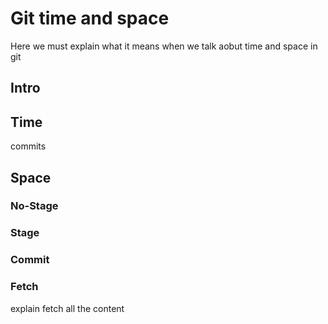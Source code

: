 # Git time and space

Here we must explain what it means when we talk aobut time and space in git

## Intro

## Time

commits

## Space

### No-Stage

### Stage

### Commit

### Fetch

explain fetch all the content
